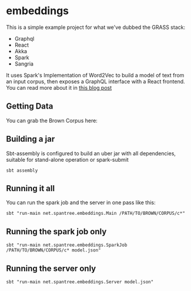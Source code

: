 embeddings
==========
This is a simple example project for what we've dubbed the GRASS stack:
- Graphql
- React
- Akka
- Spark
- Sangria

It uses Spark's Implementation of Word2Vec to build a model of text from an input corpus,
then exposes a GraphQL interface with a React frontend.
You can read more about it in [this blog post](http://www.spantree.net/blog/2016/10/18/spark-akka-sangria.html)

Getting Data
------------
You can grab the Brown Corpus here:

Building a jar
--------------
Sbt-assembly is configured to build an uber jar with all dependencies,
suitable for stand-alone operation or spark-submit
```
sbt assembly
```

Running it all
--------------
You can run the spark job and the server in one pass like this:
```
sbt "run-main net.spantree.embeddings.Main /PATH/TO/BROWN/CORPUS/c*"
```

Running the spark job only
--------------------------
```
sbt "run-main net.spantree.embeddings.SparkJob /PATH/TO/BROWN/CORPUS/c* model.json"
```

Running the server only
-----------------------
```
sbt "run-main net.spantree.embeddings.Server model.json"
```
